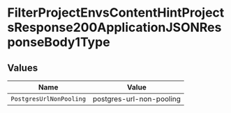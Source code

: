 # FilterProjectEnvsContentHintProjectsResponse200ApplicationJSONResponseBody1Type


## Values

| Name                     | Value                    |
| ------------------------ | ------------------------ |
| `PostgresUrlNonPooling`  | postgres-url-non-pooling |
